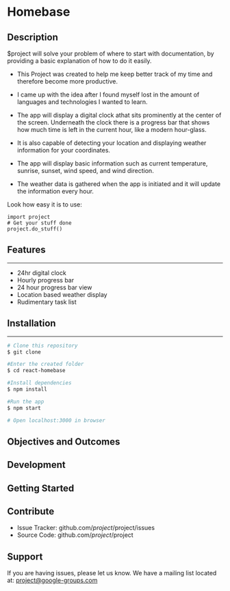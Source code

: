 # Homebase

## Description
$project will solve your problem of where to start with documentation,
by providing a basic explanation of how to do it easily.

- This Project was created to help me keep better track of my time and therefore become more productive.  

- I came up with the idea after I found myself lost in the amount of languages and technologies I wanted to learn.  

- The app will display a digital clock athat sits prominently at the center of the screen.  Underneath the clock there is a progress bar
that shows how much time is left in the current hour, like a modern hour-glass.  

- It is also capable of detecting your location and displaying weather information for your coordinates.  
- The app will display basic information such as current temperature, sunrise, sunset, wind speed, and wind direction. 
- The weather data is gathered when the app is initiated and it will update the information every hour.  

Look how easy it is to use:

    import project
    # Get your stuff done
    project.do_stuff()

## Features
--------

- 24hr digital clock
- Hourly progress bar
- 24 hour progress bar view
- Location based weather display
- Rudimentary task list

## Installation
------------
```bash
# Clone this repository
$ git clone 

#Enter the created folder
$ cd react-homebase

#Install dependencies
$ npm install

#Run the app
$ npm start

# Open localhost:3000 in browser
```

## Objectives and Outcomes

## Development

## Getting Started

Contribute
----------

- Issue Tracker: github.com/$project/$project/issues
- Source Code: github.com/$project/$project

Support
-------

If you are having issues, please let us know.
We have a mailing list located at: project@google-groups.com
